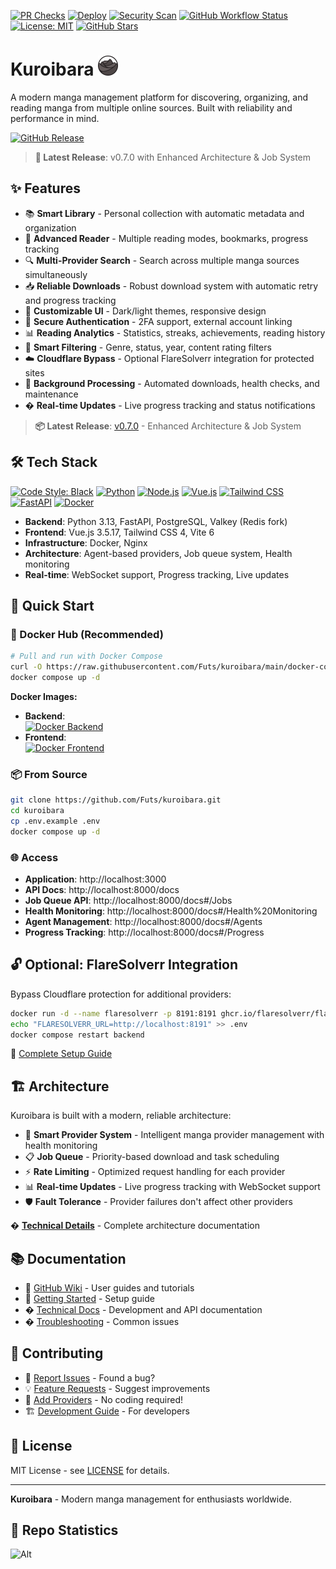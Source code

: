 [![PR Checks](https://github.com/Futs/kuroibara/actions/workflows/pr-checks.yml/badge.svg?branch=main)](https://github.com/Futs/kuroibara/actions/workflows/pr-checks.yml)
[![Deploy](https://github.com/Futs/kuroibara/actions/workflows/deploy.yml/badge.svg?branch=main)](https://github.com/Futs/kuroibara/actions/workflows/deploy.yml)
[![Security Scan](https://github.com/Futs/kuroibara/actions/workflows/security-scan.yml/badge.svg?branch=main)](https://github.com/Futs/kuroibara/actions/workflows/security-scan.yml)
[![GitHub Workflow Status](https://img.shields.io/github/actions/workflow/status/Futs/kuroibara/pr-checks.yml?branch=main&label=tests)](https://github.com/Futs/kuroibara/actions/workflows/pr-checks.yml)
[![License: MIT](https://img.shields.io/badge/license-MIT-green.svg)](LICENSE)
[![GitHub Stars](https://img.shields.io/github/stars/Futs/kuroibara)](https://github.com/Futs/kuroibara/stargazers)

# Kuroibara <img src="frontend/app/public/assets/logo/logo.png" alt="Kuroibara Logo" width="32" height="32">

A modern manga management platform for discovering, organizing, and reading manga from multiple online sources. Built with reliability and performance in mind.

[![GitHub Release](https://img.shields.io/github/v/release/Futs/kuroibara?label=version)](https://github.com/Futs/kuroibara/releases)

> **🚀 Latest Release**: v0.7.0 with Enhanced Architecture & Job System


## ✨ Features

- 📚 **Smart Library** - Personal collection with automatic metadata and organization
- 📖 **Advanced Reader** - Multiple reading modes, bookmarks, progress tracking
- 🔍 **Multi-Provider Search** - Search across multiple manga sources simultaneously
- 📥 **Reliable Downloads** - Robust download system with automatic retry and progress tracking
- 🎨 **Customizable UI** - Dark/light themes, responsive design
- 🔐 **Secure Authentication** - 2FA support, external account linking
- 📊 **Reading Analytics** - Statistics, streaks, achievements, reading history
- 🎯 **Smart Filtering** - Genre, status, year, content rating filters
- ☁️ **Cloudflare Bypass** - Optional FlareSolverr integration for protected sites
- 🔄 **Background Processing** - Automated downloads, health checks, and maintenance
- � **Real-time Updates** - Live progress tracking and status notifications

> **📦 Latest Release**: [v0.7.0](https://github.com/Futs/kuroibara/releases/tag/v0.7.0) - Enhanced Architecture & Job System

## 🛠️ Tech Stack
[![Code Style: Black](https://img.shields.io/badge/code%20style-black-000000.svg)](https://github.com/psf/black)
[![Python](https://img.shields.io/badge/python-3.12+-blue.svg)](https://www.python.org/)
[![Node.js](https://img.shields.io/badge/node.js-22-green.svg)](https://nodejs.org/)
[![Vue.js](https://img.shields.io/badge/vue.js-3.5.17-4FC08D.svg)](https://vuejs.org/)
[![Tailwind CSS](https://img.shields.io/badge/tailwind-4.0.0-38B2AC.svg)](https://tailwindcss.com/)
[![FastAPI](https://img.shields.io/badge/fastapi-0.115+-009688.svg)](https://fastapi.tiangolo.com/)
[![Docker](https://img.shields.io/badge/docker-ready-2496ED.svg)](https://www.docker.com/)

- **Backend**: Python 3.13, FastAPI, PostgreSQL, Valkey (Redis fork)
- **Frontend**: Vue.js 3.5.17, Tailwind CSS 4, Vite 6
- **Infrastructure**: Docker, Nginx
- **Architecture**: Agent-based providers, Job queue system, Health monitoring
- **Real-time**: WebSocket support, Progress tracking, Live updates

## 🚀 Quick Start

### 🐳 Docker Hub (Recommended)

```bash
# Pull and run with Docker Compose
curl -O https://raw.githubusercontent.com/Futs/kuroibara/main/docker-compose.yml
docker compose up -d
```

**Docker Images:**
- **Backend**:  
[![Docker Backend](https://img.shields.io/docker/pulls/futs/kuroibara-backend?label=backend%20pulls)](https://hub.docker.com/r/futs/kuroibara-backend)  
- **Frontend**:  
[![Docker Frontend](https://img.shields.io/docker/pulls/futs/kuroibara-frontend?label=frontend%20pulls)](https://hub.docker.com/r/futs/kuroibara-frontend) 

### 📦 From Source

```bash
git clone https://github.com/Futs/kuroibara.git
cd kuroibara
cp .env.example .env
docker compose up -d
```

### 🌐 Access

- **Application**: http://localhost:3000
- **API Docs**: http://localhost:8000/docs
- **Job Queue API**: http://localhost:8000/docs#/Jobs
- **Health Monitoring**: http://localhost:8000/docs#/Health%20Monitoring
- **Agent Management**: http://localhost:8000/docs#/Agents
- **Progress Tracking**: http://localhost:8000/docs#/Progress

## 🔓 Optional: FlareSolverr Integration

Bypass Cloudflare protection for additional providers:

```bash
docker run -d --name flaresolverr -p 8191:8191 ghcr.io/flaresolverr/flaresolverr:latest
echo "FLARESOLVERR_URL=http://localhost:8191" >> .env
docker compose restart backend
```

📖 [Complete Setup Guide](docs/FLARESOLVERR_SETUP.md)

## 🏗️ Architecture

Kuroibara is built with a modern, reliable architecture:

- 🤖 **Smart Provider System** - Intelligent manga provider management with health monitoring
- 📋 **Job Queue** - Priority-based download and task scheduling
- ⚡ **Rate Limiting** - Optimized request handling for each provider
- 📊 **Real-time Updates** - Live progress tracking with WebSocket support
- 🛡️ **Fault Tolerance** - Provider failures don't affect other providers

� **[Technical Details](docs/ARCHITECTURE.md)** - Complete architecture documentation

## 📚 Documentation

- 📖 [GitHub Wiki](https://github.com/Futs/kuroibara/wiki) - User guides and tutorials
- 🚀 [Getting Started](https://github.com/Futs/kuroibara/wiki/Getting-Started) - Setup guide
- � [Technical Docs](docs/README.md) - Development and API documentation
- � [Troubleshooting](https://github.com/Futs/kuroibara/wiki/Troubleshooting) - Common issues

## 🤝 Contributing

- 🐛 [Report Issues](https://github.com/Futs/kuroibara/issues/new) - Found a bug?
- 💡 [Feature Requests](https://github.com/Futs/kuroibara/issues/new) - Suggest improvements
- 🔌 [Add Providers](docs/TEMPLATE_PROVIDER_SYSTEM.md) - No coding required!
- 🏗️ [Development Guide](docs/DEVELOPMENT.md) - For developers

## 📄 License

MIT License - see [LICENSE](LICENSE) for details.

---

**Kuroibara** - Modern manga management for enthusiasts worldwide.

## 🤖 Repo Statistics
![Alt](https://repobeats.axiom.co/api/embed/f25e543ba7457e8ca5c622072e11becd5e6e2cd4.svg "Repobeats analytics image")